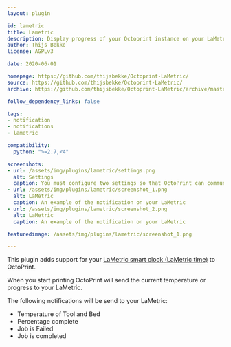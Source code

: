 ```yaml
---
layout: plugin

id: lametric
title: Lametric
description: Display progress of your Octoprint instance on your LaMetric smart clock.
author: Thijs Bekke
license: AGPLv3

date: 2020-06-01

homepage: https://github.com/thijsbekke/Octoprint-LaMetric/
source: https://github.com/thijsbekke/Octoprint-LaMetric/
archive: https://github.com/thijsbekke/Octoprint-LaMetric/archive/master.zip

follow_dependency_links: false

tags:
- notification
- notifications
- lametric

compatibility:
  python: ">=2.7,<4"

screenshots:
- url: /assets/img/plugins/lametric/settings.png
  alt: Settings
  caption: You must configure two settings so that OctoPrint can communicate to your LaMetric. An API key and Host/Ip of you LaMetric
- url: /assets/img/plugins/lametric/screenshot_1.png
  alt: LaMetric
  caption: An example of the notification on your LaMetric
- url: /assets/img/plugins/lametric/screenshot_2.png
  alt: LaMetric
  caption: An example of the notification on your LaMetric

featuredimage: /assets/img/plugins/lametric/screenshot_1.png

---
```


This plugin adds support for your [LaMetric smart clock (LaMetric time)](https://lametric.com/) to OctoPrint.

When you start printing OctoPrint will send the current temperature or progress to your LaMetric.

The following notifications will be send to your LaMetric:

* Temperature of Tool and Bed
* Percentage complete
* Job is Failed
* Job is completed
